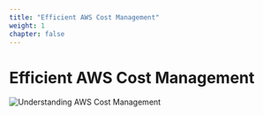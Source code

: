 ```yaml
---
title: "Efficient AWS Cost Management"
weight: 1
chapter: false
---
```

# Efficient AWS Cost Management

![Understanding AWS Cost Management](https://miro.medium.com/v2/resize:fit:800/1*sQWvAOinWtfTwqrY3QyUqw.png)
